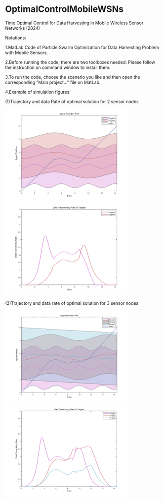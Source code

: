# OptimalControlMobileWSNs
Time Optimal Control for Data Harvesting in Mobile Wireless Sensor Networks (2024)


Notations:

1.MatLab Code of Particle Swarm Optimization for Data Harvesting Problem with Mobile Sensors.

2.Before running the code, there are two toolboxes needed. Please follow the instruction on command window to install them.

3.To run the code, choose the scenario you like and then open the corresponding "Main project..." file on MatLab.

4.Example of simulation figures:

(1)Trajectory and data Rate of optimal solution for 2 sensor nodes
<div style="display:flex">
     <div style="flex:1;padding-right:10px;">
          <img src="figures/2_sensors_plot1.png" width="400" height="300"/>
          <img src="figures/2_sensors_plot2.png" width="400" height="300"/>
     </div>
</div>

(2)Trajectory and data rate of optimal solution for 3 sensor nodes
<div style="display:flex">
     <div style="flex:1;padding-right:10px;">
          <img src="figures/3_sensors_plot1.png" width="400" height="300"/>
          <img src="figures/3_sensors_plot2.png" width="400" height="300"/>
     </div>
</div>



